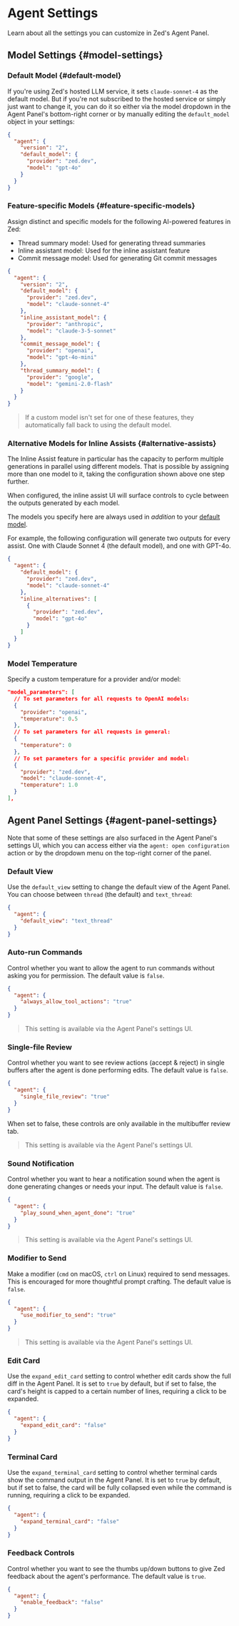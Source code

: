 # Agent Settings

Learn about all the settings you can customize in Zed's Agent Panel.

## Model Settings {#model-settings}

### Default Model {#default-model}

If you're using Zed's hosted LLM service, it sets `claude-sonnet-4` as the default model.
But if you're not subscribed to the hosted service or simply just want to change it, you can do it so either via the model dropdown in the Agent Panel's bottom-right corner or by manually editing the `default_model` object in your settings:

```json
{
  "agent": {
    "version": "2",
    "default_model": {
      "provider": "zed.dev",
      "model": "gpt-4o"
    }
  }
}
```

### Feature-specific Models {#feature-specific-models}

Assign distinct and specific models for the following AI-powered features in Zed:

- Thread summary model: Used for generating thread summaries
- Inline assistant model: Used for the inline assistant feature
- Commit message model: Used for generating Git commit messages

```json
{
  "agent": {
    "version": "2",
    "default_model": {
      "provider": "zed.dev",
      "model": "claude-sonnet-4"
    },
    "inline_assistant_model": {
      "provider": "anthropic",
      "model": "claude-3-5-sonnet"
    },
    "commit_message_model": {
      "provider": "openai",
      "model": "gpt-4o-mini"
    },
    "thread_summary_model": {
      "provider": "google",
      "model": "gemini-2.0-flash"
    }
  }
}
```

> If a custom model isn't set for one of these features, they automatically fall back to using the default model.

### Alternative Models for Inline Assists {#alternative-assists}

The Inline Assist feature in particular has the capacity to perform multiple generations in parallel using different models.
That is possible by assigning more than one model to it, taking the configuration shown above one step further.

When configured, the inline assist UI will surface controls to cycle between the outputs generated by each model.

The models you specify here are always used in _addition_ to your [default model](#default-model).

For example, the following configuration will generate two outputs for every assist.
One with Claude Sonnet 4 (the default model), and one with GPT-4o.

```json
{
  "agent": {
    "default_model": {
      "provider": "zed.dev",
      "model": "claude-sonnet-4"
    },
    "inline_alternatives": [
      {
        "provider": "zed.dev",
        "model": "gpt-4o"
      }
    ]
  }
}
```

### Model Temperature

Specify a custom temperature for a provider and/or model:

```json
"model_parameters": [
  // To set parameters for all requests to OpenAI models:
  {
    "provider": "openai",
    "temperature": 0.5
  },
  // To set parameters for all requests in general:
  {
    "temperature": 0
  },
  // To set parameters for a specific provider and model:
  {
    "provider": "zed.dev",
    "model": "claude-sonnet-4",
    "temperature": 1.0
  }
],
```

## Agent Panel Settings {#agent-panel-settings}

Note that some of these settings are also surfaced in the Agent Panel's settings UI, which you can access either via the `agent: open configuration` action or by the dropdown menu on the top-right corner of the panel.

### Default View

Use the `default_view` setting to change the default view of the Agent Panel.
You can choose between `thread` (the default) and `text_thread`:

```json
{
  "agent": {
    "default_view": "text_thread"
  }
}
```

### Auto-run Commands

Control whether you want to allow the agent to run commands without asking you for permission.
The default value is `false`.

```json
{
  "agent": {
    "always_allow_tool_actions": "true"
  }
}
```

> This setting is available via the Agent Panel's settings UI.

### Single-file Review

Control whether you want to see review actions (accept & reject) in single buffers after the agent is done performing edits.
The default value is `false`.

```json
{
  "agent": {
    "single_file_review": "true"
  }
}
```

When set to false, these controls are only available in the multibuffer review tab.

> This setting is available via the Agent Panel's settings UI.

### Sound Notification

Control whether you want to hear a notification sound when the agent is done generating changes or needs your input.
The default value is `false`.

```json
{
  "agent": {
    "play_sound_when_agent_done": "true"
  }
}
```

> This setting is available via the Agent Panel's settings UI.

### Modifier to Send

Make a modifier (`cmd` on macOS, `ctrl` on Linux) required to send messages.
This is encouraged for more thoughtful prompt crafting.
The default value is `false`.

```json
{
  "agent": {
    "use_modifier_to_send": "true"
  }
}
```

> This setting is available via the Agent Panel's settings UI.

### Edit Card

Use the `expand_edit_card` setting to control whether edit cards show the full diff in the Agent Panel.
It is set to `true` by default, but if set to false, the card's height is capped to a certain number of lines, requiring a click to be expanded.

```json
{
  "agent": {
    "expand_edit_card": "false"
  }
}
```

### Terminal Card

Use the `expand_terminal_card` setting to control whether terminal cards show the command output in the Agent Panel.
It is set to `true` by default, but if set to false, the card will be fully collapsed even while the command is running, requiring a click to be expanded.

```json
{
  "agent": {
    "expand_terminal_card": "false"
  }
}
```

### Feedback Controls

Control whether you want to see the thumbs up/down buttons to give Zed feedback about the agent's performance.
The default value is `true`.

```json
{
  "agent": {
    "enable_feedback": "false"
  }
}
```
